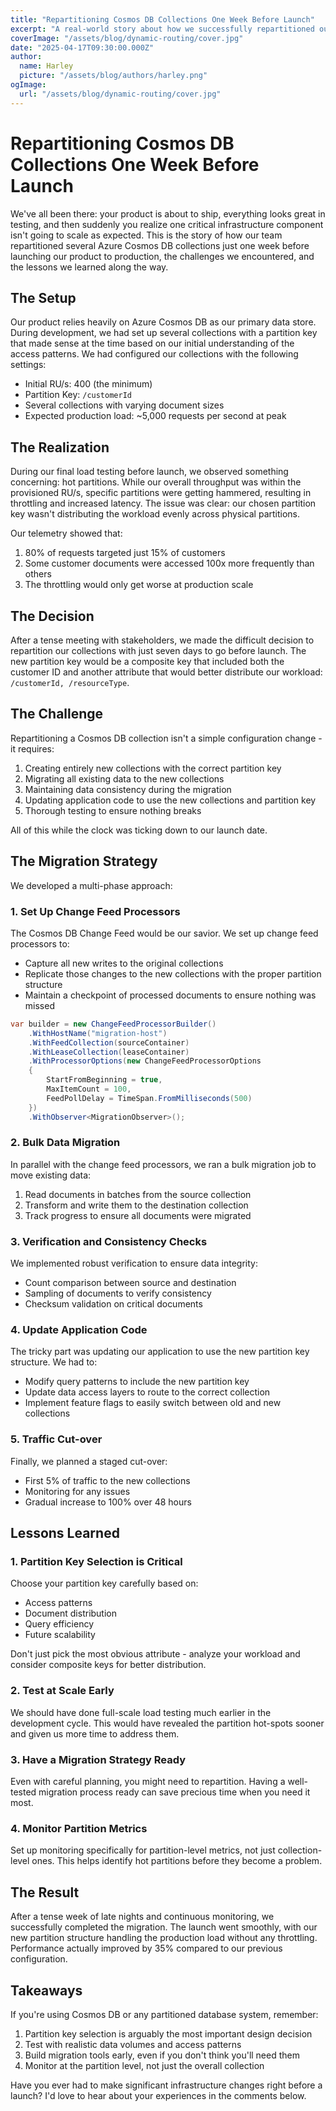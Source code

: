 ```yaml
---
title: "Repartitioning Cosmos DB Collections One Week Before Launch"
excerpt: "A real-world story about how we successfully repartitioned our Cosmos DB document collections just days before shipping a major product, the challenges we faced, and lessons learned from this high-stakes database operation."
coverImage: "/assets/blog/dynamic-routing/cover.jpg"
date: "2025-04-17T09:30:00.000Z"
author:
  name: Harley
  picture: "/assets/blog/authors/harley.png"
ogImage:
  url: "/assets/blog/dynamic-routing/cover.jpg"
---
```


# Repartitioning Cosmos DB Collections One Week Before Launch

We've all been there: your product is about to ship, everything looks great in testing, and then suddenly you realize one critical infrastructure component isn't going to scale as expected. This is the story of how our team repartitioned several Azure Cosmos DB collections just one week before launching our product to production, the challenges we encountered, and the lessons we learned along the way.

## The Setup

Our product relies heavily on Azure Cosmos DB as our primary data store. During development, we had set up several collections with a partition key that made sense at the time based on our initial understanding of the access patterns. We had configured our collections with the following settings:

- Initial RU/s: 400 (the minimum)
- Partition Key: `/customerId`
- Several collections with varying document sizes
- Expected production load: ~5,000 requests per second at peak

## The Realization

During our final load testing before launch, we observed something concerning: hot partitions. While our overall throughput was within the provisioned RU/s, specific partitions were getting hammered, resulting in throttling and increased latency. The issue was clear: our chosen partition key wasn't distributing the workload evenly across physical partitions.

Our telemetry showed that:
1. 80% of requests targeted just 15% of customers
2. Some customer documents were accessed 100x more frequently than others
3. The throttling would only get worse at production scale

## The Decision

After a tense meeting with stakeholders, we made the difficult decision to repartition our collections with just seven days to go before launch. The new partition key would be a composite key that included both the customer ID and another attribute that would better distribute our workload: `/customerId, /resourceType`.

## The Challenge

Repartitioning a Cosmos DB collection isn't a simple configuration change - it requires:

1. Creating entirely new collections with the correct partition key
2. Migrating all existing data to the new collections
3. Maintaining data consistency during the migration
4. Updating application code to use the new collections and partition key
5. Thorough testing to ensure nothing breaks

All of this while the clock was ticking down to our launch date.

## The Migration Strategy

We developed a multi-phase approach:

### 1. Set Up Change Feed Processors

The Cosmos DB Change Feed would be our savior. We set up change feed processors to:
- Capture all new writes to the original collections
- Replicate those changes to the new collections with the proper partition structure
- Maintain a checkpoint of processed documents to ensure nothing was missed

``` csharp
var builder = new ChangeFeedProcessorBuilder()
    .WithHostName("migration-host")
    .WithFeedCollection(sourceContainer)
    .WithLeaseCollection(leaseContainer)
    .WithProcessorOptions(new ChangeFeedProcessorOptions
    {
        StartFromBeginning = true,
        MaxItemCount = 100,
        FeedPollDelay = TimeSpan.FromMilliseconds(500)
    })
    .WithObserver<MigrationObserver>();
```

### 2. Bulk Data Migration

In parallel with the change feed processors, we ran a bulk migration job to move existing data:

1. Read documents in batches from the source collection
2. Transform and write them to the destination collection
3. Track progress to ensure all documents were migrated

### 3. Verification and Consistency Checks

We implemented robust verification to ensure data integrity:
- Count comparison between source and destination
- Sampling of documents to verify consistency
- Checksum validation on critical documents

### 4. Update Application Code

The tricky part was updating our application to use the new partition key structure. We had to:
- Modify query patterns to include the new partition key
- Update data access layers to route to the correct collection
- Implement feature flags to easily switch between old and new collections

### 5. Traffic Cut-over

Finally, we planned a staged cut-over:
- First 5% of traffic to the new collections
- Monitoring for any issues
- Gradual increase to 100% over 48 hours

## Lessons Learned

### 1. Partition Key Selection is Critical

Choose your partition key carefully based on:
- Access patterns
- Document distribution
- Query efficiency
- Future scalability

Don't just pick the most obvious attribute - analyze your workload and consider composite keys for better distribution.

### 2. Test at Scale Early

We should have done full-scale load testing much earlier in the development cycle. This would have revealed the partition hot-spots sooner and given us more time to address them.

### 3. Have a Migration Strategy Ready

Even with careful planning, you might need to repartition. Having a well-tested migration process ready can save precious time when you need it most.

### 4. Monitor Partition Metrics

Set up monitoring specifically for partition-level metrics, not just collection-level ones. This helps identify hot partitions before they become a problem.

## The Result

After a tense week of late nights and continuous monitoring, we successfully completed the migration. The launch went smoothly, with our new partition structure handling the production load without any throttling. Performance actually improved by 35% compared to our previous configuration.

## Takeaways

If you're using Cosmos DB or any partitioned database system, remember:

1. Partition key selection is arguably the most important design decision
2. Test with realistic data volumes and access patterns
3. Build migration tools early, even if you don't think you'll need them
4. Monitor at the partition level, not just the overall collection

Have you ever had to make significant infrastructure changes right before a launch? I'd love to hear about your experiences in the comments below.
